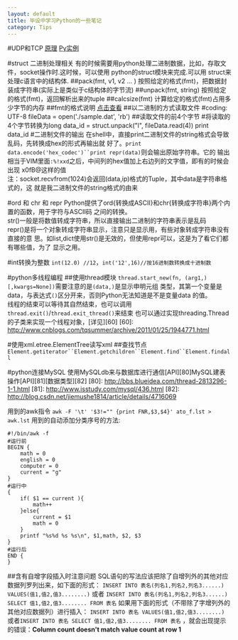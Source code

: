 ```yaml
---
layout: default
title: 毕设中学习Python的一些笔记
category: Tips
---
```

#UDP和TCP
[原理](http://hi.baidu.com/xmbihnvkgwbbfid/item/583e5da08ee81e14a9cfb7f7)
[Py实例](http://www.cnblogs.com/wdpp/archive/2010/10/27/2386873.html)

#struct 二进制处理相关
有的时候需要用python处理二进制数据，比如，存取文件，socket操作时.这时候，可以使用
python的struct模块来完成.可以用 struct来处理c语言中的结构体.
##pack(fmt, v1, v2 ... )
按照给定的格式(fmt)，把数据封装成字符串(实际上是类似于c结构体的字节流)
##unpack(fmt, string)
按照给定的格式(fmt)，返回解析出来的tuple
##calcsize(fmt)
计算给定的格式(fmt)占用多少字节的内存
##fmt的格式说明
[点击查看](http://www.cnblogs.com/gala/archive/2011/09/22/2184801.html)
##以二进制的方式读取文件
    #coding: UTF-8
    fileData = open('./sample.dat', 'rb')
##读取文件的前4个字节   #将读取的4个字节转换为long
    data_id = struct.unpack("l", fileData.read(4))
    print data_id
#二进制文件的输出
在shell中，直接print二进制文件的string格式会导致乱码，先转换成hex的形式再输出就
好了。`print data.encode('hex_codec')``print repr(data)`则会输出原始字符串。它的
输出相当于VIM里面`:%!xxd`之后，中间列的hex值加上右边列的文字值，即有的时候会出现
x0fB@这样的值  
注：socket.recvfrom(1024)会返回(data,ip)格式的Tuple，其中data是字符串格式的，这
就是我二进制文件的string格式的由来

#ord 和 chr 和 repr
Python提供了ord{转换成ASCII}和chr{转换成字符串}两个内置的函数，用于字符与ASCII码
之间的转换。  
str()一般是将数值转成字符串，所以直接输出二进制的字符串表示是乱码  
repr()是将一个对象转成字符串显示，注意只是显示用，有些对象转成字符串没有直接的意
思。如list,dict使用str()是无效的，但使用repr可以，这是为了看它们都有哪些值，为了
显示之用。

#int转换为整数
`int(12.0) //12`，`int('12',16)//按16进制数转换成十进制数`

#python多线程编程
##使用thread模块
`thread.start_new(fn, (arg1,) [,kwargs=None])`需要注意的是`(data,)`是显示申明元组
类型，其第一个变量是data，与表达式`()`区分开来，否则Python无法知道是不是变量data
的值。  
线程的结束可以等待其自然结束，也可以调用`thread.exit()`/`thread.exit_thread()`来结束
也可以通过实现threading.Thread的子类来实现一个线程对象，[详见][60]
[60]: http://www.cnblogs.com/tqsummer/archive/2011/01/25/1944771.html

#使用xml.etree.ElementTree读写xml
##查找节点
`Element.getiterator``Element.getchildren``Element.find``Element.findall`

#python连接MySQL
使用MySQLdb来与数据库进行通信[API][80]MySQL建表操作[API][81][数据类型][82]
[80]: http://bbs.blueidea.com/thread-2813296-1-1.html
[81]: http://www.isstudy.com/mysql/436.html
[82]: http://blog.csdn.net/jiemushe1814/article/details/4716069

用到的awk指令
`awk -F '\t' '$3!="" {print FNR,$3,$4}' ato_f.lst > awk.lst`
用到的自动添加分类序号的方法:
    
    #!/bin/awk -f
    #运行前
    BEGIN {
        math = 0
        english = 0
        computer = 0
        current = "g"
    }
    #运行中
    {
        if( $1 == current ){
            math++
        }else{
            current = $1
            math = 0
        }
        printf "%s%d %s %s\n", $1,math, $2, $3
    }
    #运行后
    END {
    }

##含有自增字段插入时注意问题
SQL语句的写法应该把除了自增列外的其他对应数据列罗列出来，如下面的形式：
`INSERT INTO 表名(列名1,列名2,列名3......) VALUES(值1,值2,值3........)`
或者
`INSERT INTO 表名(列名1,列名2,列名3......) SELECT 值1,值2,值3........ FROM 表名`
如果用下面的形式（不带除了字增列外的其他对应数据列）进行插入：
`INSERT INTO 表名 VALUES(值1,值2,值3........)`
或者`INSERT INTO 表名 SELECT 值1,值2,值3........ FROM 表名`
，就会出现提示的错误：**Column count doesn't match value count at row 1**


